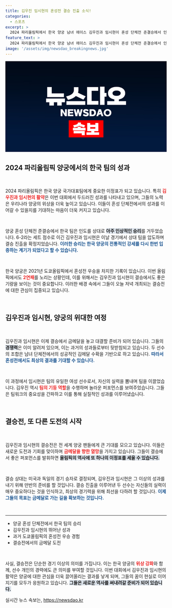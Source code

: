 ```yaml
---
title: 김우진 임시현의 혼성전 결승 진출 소식!
categories:
  - 스포츠
excerpt: >
  2024 파리올림픽에서 한국 양궁 남녀 에이스 김우진과 임시현이 혼성 단체전 준결승에서 인도를 제압하고 금메달에 한 걸음 가까워졌다! 2관왕의 꿈이 현실로 다가오고 있다.
feature_text: >
  2024 파리올림픽에서 한국 양궁 남녀 에이스 김우진과 임시현이 혼성 단체전 준결승에서 인도를 제압하고 금메달에 한 걸음 가까워졌다! 2관왕의 꿈이 현실로 다가오고 있다.
image: '/assets/img/newsdao_breakingnews.jpg'
---
```


<p><img src="/assets/img/newsdao_breakingnews.jpg" alt="ranknews 속보" /></p>

<h2 data-ke-size="size26">2024 파리올림픽 양궁에서의 한국 팀의 성과</h2>

<p data-ke-size="size16">&nbsp;</p>

<p>2024 파리올림픽은 한국 양궁 국가대표팀에게 중요한 이정표가 되고 있습니다. 특히 <b><span style="color: #ee2323;">김우진과 임시현의 활약</span></b>은 이번 대회에서 두드러진 성과를 나타내고 있으며, 그들의 노력은 우리나라 양궁의 위상을 더욱 높이고 있습니다. 이들이 혼성 단체전에서의 성과를 이어갈 수 있을지를 기대하는 마음이 더욱 커지고 있습니다. </p>

<p data-ke-size="size16">&nbsp;</p>

<p>양궁 혼성 단체전 준결승에서 한국 팀은 인도를 상대로 <b><span style="background-color: #21538527;">아주 인상적인 승리</span></b>를 거두었습니다. 6-2라는 세트 점수로 이긴 김우진과 임시현은 이날 경기에서 상대 팀을 압도하며 결승 진출을 확정지었습니다. <b><span style="color: #1a5490;">이러한 승리는 한국 양궁의 전통적인 강세를 다시 한번 입증하는 계기가 되었다고 할 수 있습니다.</span></b></p>

<p data-ke-size="size16">&nbsp;</p>

<p>한국 양궁은 2021년 도쿄올림픽에서 혼성전 우승을 차지한 기록이 있습니다. 이번 올림픽에서도 <b><span style="color: #ee2323;">2연패</span></b>를 노리는 상황인데, 이를 위해서는 김우진과 임시현이 결승에서도 좋은 기량을 보이는 것이 중요합니다. 이러한 배경 속에서 그들이 오늘 저녁 개최되는 결승전에 대한 관심이 집중되고 있습니다.</p>

<p data-ke-size="size16">&nbsp;</p>

<h2 data-ke-size="size26">김우진과 임시현, 양궁의 위대한 여정</h2>

<p data-ke-size="size16">&nbsp;</p>

<p>김우진과 임시현은 이제 결승에서 금메달을 놓고 대결할 준비가 되어 있습니다. 그들의 <b><span style="background-color: #21538527;">경쟁력</span></b>은 이미 알려져 있으며, 이는 과거의 성과들로부터 뒷받침되고 있습니다. 두 선수의 조합은 남녀 단체전에서의 성공적인 김메달 수확을 기반으로 하고 있습니다. <b><span style="color: #1a5490;">따라서 혼성전에서도 최상의 결과를 기대할 수 있습니다.</span></b></p>

<p data-ke-size="size16">&nbsp;</p>

<p>이 과정에서 임시현은 팀의 유일한 여성 선수로서, 자신의 실력을 뽐내며 팀을 이끌었습니다. 김우진 역시 <b><span style="color: #ee2323;">팀의 기둥 역할</span></b>을 수행하며 놀라운 퍼포먼스를 보여주었습니다. 그들은 팀워크의 중요성을 간파하고 이를 통해 실질적인 성과를 이루어냈습니다.</p>

<p data-ke-size="size16">&nbsp;</p>

<h2 data-ke-size="size26">결승전, 또 다른 도전의 시작</h2>

<p data-ke-size="size16">&nbsp;</p>

<p>김우진과 임시현의 결승전은 전 세계 양궁 팬들에게 큰 기대를 모으고 있습니다. 이들은 새로운 도전과 기회를 맞이하며 <b><span style="color: #ee2323;">금메달을 향한 열망</span></b>을 가지고 있습니다. 그들이 결승에서 좋은 퍼포먼스를 발휘하면 <b><span style="background-color: #21538527;">올림픽의 역사에 또 하나의 이정표를 세울 수 있습니다.</span></b></p>

<p data-ke-size="size16">&nbsp;</p>

<p>결승 상대는 미국과 독일의 경기 승자로 결정되며, 김우진과 임시현은 그 이상의 성과를 내기 위해 만반의 준비를 할 것입니다. 결승 진출을 이루어낸 두 선수는 자신들의 실력이 매우 중요하다는 것을 인식하고, 최상의 경기력을 위해 최선을 다하려 할 것입니다. <b><span style="color: #1a5490;">이제 그들의 목표는 금메달로 가는 길을 확보하는 것입니다.</span></b></p>

<p data-ke-size="size16">&nbsp;</p>

<hr>

<ul>
  <li>양궁 혼성 단체전에서 한국 팀의 승리</li>
  <li>김우진과 임시현의 뛰어난 성과</li>
  <li>과거 도쿄올림픽의 혼성전 우승 경험</li>
  <li>결승전에서의 금메달 도전</li>
</ul>

<p data-ke-size="size16">&nbsp;</p>

<p>사실, 결승전은 단순한 경기 이상의 의미를 가집니다. 이는 한국 양궁의 <b><span style="color: #ee2323;">위상 강화</span></b>와 함께, 선수 개인의 경력에도 큰 의미를 부여할 것입니다. 이번 대회에서 김우진과 임시현의 활약은 양궁에 대한 관심을 더욱 끌어올리는 결과를 낳게 되며, 그들의 꿈이 현실로 이어지기를 모두가 응원하고 있습니다. <b><span style="background-color: #21538527;">그들은 새로운 역사를 써내려갈 준비가 되어 있습니다.</span></b></p>
실시간 뉴스 속보는, <a href="https://newsdao.kr" rel="dofollow">https://newsdao.kr</a>


